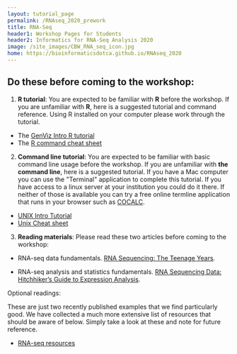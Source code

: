 ```yaml
---
layout: tutorial_page
permalink: /RNAseq_2020_prework
title: RNA-Seq
header1: Workshop Pages for Students
header2: Informatics for RNA-Seq Analysis 2020
image: /site_images/CBW_RNA_seq_icon.jpg
home: https://bioinformaticsdotca.github.io/RNAseq_2020
---
```


## Do these before coming to the workshop:

1) **R tutorial**: You are expected to be familiar with **R** before the workshop. If you are unfamiliar with **R**, here is a suggested tutorial and command reference. Using R installed on your computer please work through the tutorial.  

* The [GenViz Intro R tutorial](https://genviz.org/module-02-r/0002/02/01/introductionToR/) 
* The [R command cheat sheet](https://github.com/bioinformaticsdotca/bioinformaticsdotca.github.io/blob/master/resources/R_Short-refcard.pdf)

2) **Command line tutorial**: You are expected to be familiar with basic command line usage before the workshop. If you are unfamiliar with **the command line**, here is a suggested tutorial. If you have a Mac computer you can use the "Terminal" application to complete this tutorial. If you have access to a linux server at your institution you could do it there. If neither of those is available you can try a free online termline application that runs in your browser such as [COCALC](https://cocalc.com/app?anonymous=terminal).

* [UNIX Intro Tutorial](https://rnabio.org/module-00-setup/0000/06/01/Unix/)
* [Unix Cheat sheet](http://www.rain.org/~mkummel/unix.html) 

3) **Reading materials**: Please read these two articles before coming to the workshop:

* RNA-seq data fundamentals. [RNA Sequencing: The Teenage Years](https://pubmed.ncbi.nlm.nih.gov/31341269/).

* RNA-seq analysis and statistics fundamentals. [RNA Sequencing Data: Hitchhiker’s Guide to Expression Analysis](https://www.annualreviews.org/doi/pdf/10.1146/annurev-biodatasci-072018-021255).

Optional readings:

These are just two recently published examples that we find particularly good. We have collected a much more extensive list of resources that should be aware of below. Simply take a look at these and note for future reference.

* [RNA-seq resources](https://rnabio.org/resources/)


